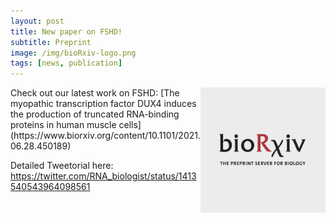 ```yaml
---
layout: post
title: New paper on FSHD!
subtitle: Preprint
image: /img/bioRxiv-logo.png
tags: [news, publication]
---
```

<img align="right" src="/img/bioRxiv-logo.png" style="width:200px !important;height:200px !important;" />
Check out our latest work on FSHD: [The myopathic transcription factor DUX4 induces the production of truncated RNA-binding proteins in human muscle cells] (https://www.biorxiv.org/content/10.1101/2021.06.28.450189)

Detailed Tweetorial here: https://twitter.com/RNA_biologist/status/1413540543964098561
<br>
<br>

